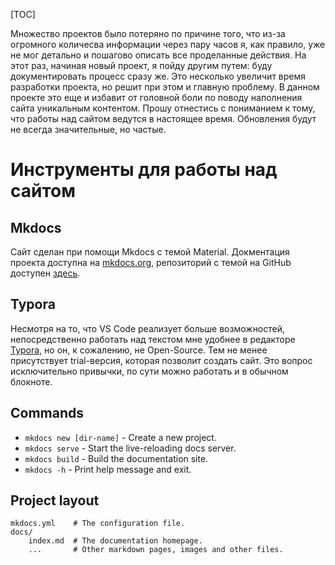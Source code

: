 [TOC]



Множество проектов было потеряно по причине того, что из-за огромного количесва информации через пару часов я, как правило, уже не мог детально и пошагово описать все проделанные действия. На этот раз, начиная новый проект, я пойду другим путем: буду документировать процесс сразу же. Это несколько увеличит время разработки проекта, но решит при этом и главную проблему. В данном проекте это еще и избавит от головной боли по поводу наполнения сайта уникальным контентом. 
Прошу отнестись с пониманием к тому, что работы над сайтом ведутся в настоящее время. Обновления будут не всегда значительные, но частые.



# Инструменты для работы над сайтом

## Mkdocs

Сайт сделан при помощи Mkdocs с темой Material. Докментация проекта доступна на [mkdocs.org](https://www.mkdocs.org), репозиторий с темой на GitHub доступен [здесь](https://github.com/squidfunk/mkdocs-material).

## Typora

Несмотря на то, что VS Code реализует больше возможностей, непосредственно работать над текстом мне удобнее в редакторе [Typora](https://typora.io), но он, к сожалению, не Open-Source. Тем не менее присутствует trial-версия, которая позволит создать сайт. Это вопрос исключительно привычки, по сути можно работать и в обычном блокноте. 







## Commands

* `mkdocs new [dir-name]` - Create a new project.
* `mkdocs serve` - Start the live-reloading docs server.
* `mkdocs build` - Build the documentation site.
* `mkdocs -h` - Print help message and exit.

## Project layout

    mkdocs.yml    # The configuration file.
    docs/
        index.md  # The documentation homepage.
        ...       # Other markdown pages, images and other files.
